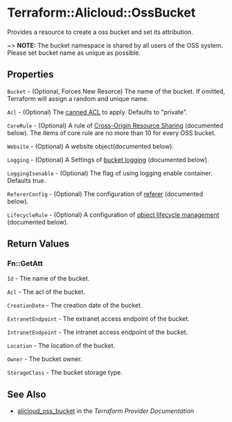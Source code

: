 # Terraform::Alicloud::OssBucket

Provides a resource to create a oss bucket and set its attribution.

~> **NOTE:** The bucket namespace is shared by all users of the OSS system. Please set bucket name as unique as possible.

## Properties

`Bucket` - (Optional, Forces New Resorce) The name of the bucket. If omitted, Terraform will assign a random and unique name.

`Acl` - (Optional) The [canned ACL](https://www.alibabacloud.com/help/doc-detail/31898.htm) to apply. Defaults to "private".

`CoreRule` - (Optional) A rule of [Cross-Origin Resource Sharing](https://www.alibabacloud.com/help/doc-detail/31903.htm) (documented below). The items of core rule are no more than 10 for every OSS bucket.

`Website` - (Optional) A website object(documented below).

`Logging` - (Optional) A Settings of [bucket logging](https://www.alibabacloud.com/help/doc-detail/31900.htm) (documented below).

`LoggingIsenable` - (Optional) The flag of using logging enable container. Defaults true.

`RefererConfig` - (Optional) The configuration of [referer](https://www.alibabacloud.com/help/doc-detail/31901.htm) (documented below).

`LifecycleRule` - (Optional) A configuration of [object lifecycle management](https://www.alibabacloud.com/help/doc-detail/31904.htm) (documented below).


## Return Values

### Fn::GetAtt

`Id` - The name of the bucket.

`Acl` - The acl of the bucket.

`CreationDate` - The creation date of the bucket.

`ExtranetEndpoint` - The extranet access endpoint of the bucket.

`IntranetEndpoint` - The intranet access endpoint of the bucket.

`Location` - The location of the bucket.

`Owner` - The bucket owner.

`StorageClass` - The bucket storage type.

## See Also

* [alicloud_oss_bucket](https://www.terraform.io/docs/providers/alicloud/r/oss_bucket.html) in the _Terraform Provider Documentation_